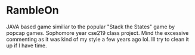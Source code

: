 RambleOn
========

JAVA based game similiar to the popular "Stack the States" game by popcap games. Sophomore year cse219 class project. Mind the excessive commenting as it was kind of my style a few years ago lol. Ill try to clean it up if I have time.



